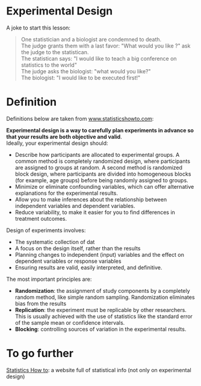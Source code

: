 # Experimental Design

A joke to start this lesson:
> One statistician and a biologist are condemned to death.  
> The judge grants them with a last favor: "What would you like ?" ask the judge to the statistican.  
> The statistican says: "I would like to teach a big conference on statistics to the world"  
> The judge asks the biologist: "what would you like?"  
> The biologist: "I would like to be executed first!"  

# Definition

Definitions below are taken from www.statisticshowto.com: 

**Experimental design is a way to carefully plan experiments in advance so that your results are both objective and valid**.  
Ideally, your experimental design should:
- Describe how participants are allocated to experimental groups. A common method is completely randomized design, where participants       are assigned to groups at random. A second method is randomized block design, where participants are divided into homogeneous blocks (for example, age groups) before being randomly assigned to groups.
- Minimize or eliminate confounding variables, which can offer alternative explanations for the experimental results.
- Allow you to make inferences about the relationship between independent variables and dependent variables.
- Reduce variability, to make it easier for you to find differences in treatment outcomes.

Design of experiments involves:
- The systematic collection of dat
- A focus on the design itself, rather than the results
- Planning changes to independent (input) variables and the effect on dependent variables or response variables
- Ensuring results are valid, easily interpreted, and definitive.

The most important principles are:
- **Randomization**: the assignment of study components by a completely random method, like simple random sampling. Randomization eliminates bias from the results
- **Replication**: the experiment must be replicable by other researchers. This is usually achieved with the use of statistics like the standard error of the sample mean or confidence intervals.
- **Blocking**: controlling sources of variation in the experimental results.


# To go further
[Statistics How to](http://www.statisticshowto.com/experimental-design/): a website full of statistical info (not only on experimental design)  
